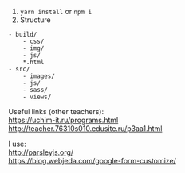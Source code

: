 1. `yarn install` or `npm i`    
2. Structure
```
- build/
    - css/
    - img/
    - js/
    *.html
- src/
    - images/
    - js/
    - sass/
    - views/
```


Useful links (other teachers):  
https://uchim-it.ru/programs.html  
http://teacher.76310s010.edusite.ru/p3aa1.html  


I use:  
http://parsleyjs.org/  
https://blog.webjeda.com/google-form-customize/  
